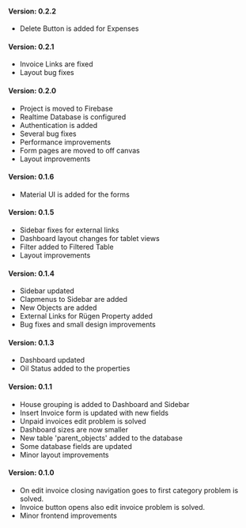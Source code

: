 <h4>Version: 0.2.2</h4>
<ul>
    <li>Delete Button is added for Expenses</li>
</ul>
<h4>Version: 0.2.1</h4>
<ul>
    <li>Invoice Links are fixed</li>
    <li>Layout bug fixes</li>
</ul>

<h4>Version: 0.2.0</h4>
<ul>
    <li>Project is moved to Firebase</li>
    <li>Realtime Database is configured</li>
    <li>Authentication is added</li>
    <li>Several bug fixes</li>
    <li>Performance improvements</li>
    <li>Form pages are moved to off canvas</li>
    <li>Layout improvements</li>
</ul>

<h4>Version: 0.1.6</h4>
<ul>
    <li>Material UI is added for the forms</li>
</ul>

<h4>Version: 0.1.5</h4>
<ul>
    <li>Sidebar fixes for external links</li>
    <li>Dashboard layout changes for tablet views</li>
    <li>Filter added to Filtered Table</li>
    <li>Layout improvements</li>
</ul>

<h4>Version: 0.1.4</h4>
<ul>
    <li>Sidebar updated</li>
    <li>Clapmenus to Sidebar are added</li>
    <li>New Objects are added</li>
    <li>External Links for Rügen Property added</li>
    <li>Bug fixes and small design improvements</li>
</ul>

<h4>Version: 0.1.3</h4>
<ul>
    <li>Dashboard updated</li>
    <li>Oil Status added to the properties</li>
</ul>

<h4>Version: 0.1.1</h4>
<ul>
    <li>House grouping is added to Dashboard and Sidebar</li>
    <li>Insert Invoice form is updated with new fields</li>
    <li>Unpaid invoices edit problem is solved</li>
    <li>Dashboard sizes are now smaller</li>
    <li>New table 'parent_objects' added to the database</li>
    <li>Some database fields are updated</li>
    <li>Minor layout improvements</li>
</ul>

<h4>Version: 0.1.0</h4>
<ul>
    <li>On edit invoice closing navigation goes to first category problem is solved.</li>
    <li>Invoice button opens also edit invoice problem is solved.</li>
    <li>Minor frontend improvements</li>
</ul>
